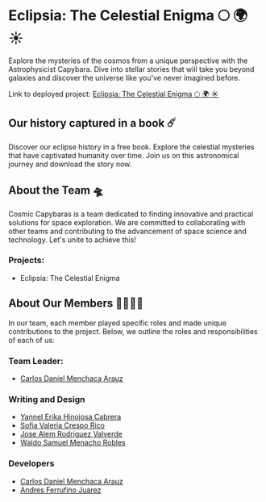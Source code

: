 # Eclipsia: The Celestial Enigma 🌕 🌍 ☀️

Explore the mysteries of the cosmos from a unique perspective with the Astrophysicist Capybara. Dive into stellar stories that will take you beyond galaxies and discover the universe like you've never imagined before.

Link to deployed project: [Eclipsia: The Celestial Enigma 🌕 🌍 ☀️](https://eclipsia-the-celestial-enigma.web.app/)

## Our history captured in a book ☄️

Discover our eclipse history in a free book. Explore the celestial mysteries that have captivated humanity over time. Join us on this astronomical journey and download the story now.

## About the Team 🛸

Cosmic Capybaras is a team dedicated to finding innovative and practical solutions for space exploration. We are committed to collaborating with other teams and contributing to the advancement of space science and technology. Let's unite to achieve this!

### Projects:

- Eclipsia: The Celestial Enigma

## About Our Members 👩‍🚀👨‍🚀

In our team, each member played specific roles and made unique contributions to the project. Below, we outline the roles and responsibilities of each of us:

### Team Leader:

- [Carlos Daniel Menchaca Arauz](https://www.linkedin.com/in/iamcarlosdaniel/)

### Writing and Design

- [Yannel Erika Hinojosa Cabrera](https://www.linkedin.com/in/yannel-erika-hinojosa-cabrera-77679826b/)
- [Sofia Valeria Crespo Rico](https://www.linkedin.com/in/sof%C3%ADa-valeria-crespo-rico-9937ab294/)
- [Jose Alem Rodriguez Valverde](https://www.linkedin.com/in/el-jose-rodriguez/)
- [Waldo Samuel Menacho Robles](https://www.linkedin.com/in/waldo-samuel-menacho-robles-249b64294/)

### Developers

- [Carlos Daniel Menchaca Arauz](https://www.linkedin.com/in/iamcarlosdaniel/)
- [Andres Ferrufino Juarez](https://www.linkedin.com/in/andres-ferrufino-juarez-a47556288/)
